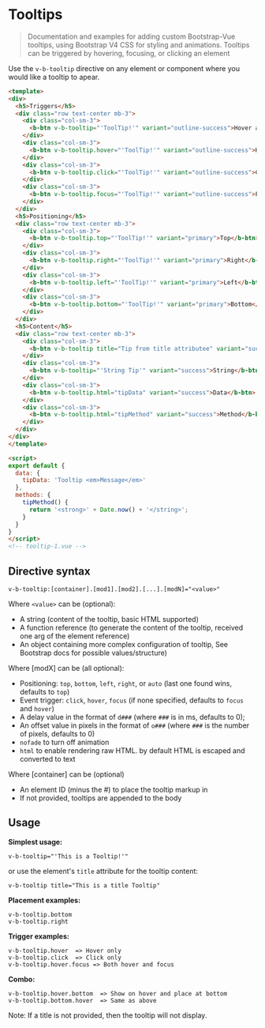 # Tooltips

> Documentation and examples for adding custom Bootstrap-Vue tooltips, using Bootstrap V4 CSS for
styling and animations. Tooltips can be triggered by hovering, focusing, or clicking an element

Use the `v-b-tooltip` directive on any element or component where you would like a tooltip
to apear.

```html
<template>
<div>
  <h5>Triggers</h5>
  <div class="row text-center mb-3">
    <div class="col-sm-3">
      <b-btn v-b-tooltip="'ToolTip!'" variant="outline-success">Hover and Focus</b-btn>
    </div>
    <div class="col-sm-3">
      <b-btn v-b-tooltip.hover="'ToolTip!'" variant="outline-success">Hover</b-btn>
    </div>
    <div class="col-sm-3">
      <b-btn v-b-tooltip.click="'ToolTip!'" variant="outline-success">Click</b-btn>
    </div>
    <div class="col-sm-3">
      <b-btn v-b-tooltip.focus="'ToolTip!'" variant="outline-success">Focus</b-btn>
    </div>
  </div>
  <h5>Positioning</h5>
  <div class="row text-center mb-3">
    <div class="col-sm-3">
      <b-btn v-b-tooltip.top="'ToolTip!'" variant="primary">Top</b-btn>
    </div>
    <div class="col-sm-3">
      <b-btn v-b-tooltip.right="'ToolTip!'" variant="primary">Right</b-btn>
    </div>
    <div class="col-sm-3">
      <b-btn v-b-tooltip.left="'ToolTip!'" variant="primary">Left</b-btn>
    </div>
    <div class="col-sm-3">
      <b-btn v-b-tooltip.bottom="'ToolTip!'" variant="primary">Bottom</b-btn>
    </div>
  </div>
  <h5>Content</h5>
  <div class="row text-center mb-3">
    <div class="col-sm-3">
      <b-btn v-b-tooltip title="Tip from title attributee" variant="success">Title</b-btn>
    </div>
    <div class="col-sm-3">
      <b-btn v-b-tooltip="'String Tip'" variant="success">String</b-btn>
    </div>
    <div class="col-sm-3">
      <b-btn v-b-tooltip.html="tipData" variant="success">Data</b-btn>
    </div>
    <div class="col-sm-3">
      <b-btn v-b-tooltip.html="tipMethod" variant="success">Method</b-btn>
    </div>
  </div>
</div>
</template>

<script>
export default {
  data: {
    tipData: 'Tooltip <em>Message</em>'
  },
  methods: {
    tipMethod() {
      return '<strong>' + Date.now() + '</string>';
    }
  }
}
</script>
<!-- tooltip-1.vue -->
```

## Directive syntax

```
v-b-tooltip:[container].[mod1].[mod2].[...].[modN]="<value>"
```

Where `<value>` can be (optional):
 - A string (content of the tooltip, basic HTML supported)
 - A function reference (to generate the content of the tooltip, received one arg of the element reference)
 - An object containing more complex configuration of tooltip, See Bootstrap docs for possible values/structure)

Where [modX] can be (all optional):
 - Positioning: `top`, `bottom`, `left`, `right`, or `auto` (last one found wins, defaults to `top`)
 - Event trigger: `click`, `hover`, `focus` (if none specified, defaults to `focus` and `hover`)
 - A delay value in the format of `d###` (where `###` is in ms, defaults to 0);
 - An offset value in pixels in the format of `o###` (where `###` is the number of pixels, defaults to 0)
 - `nofade` to turn off animation
 - `html` to enable rendering raw HTML. by default HTML is escaped and converted to text

Where [container] can be (optional)
 - An element ID (minus the #) to place the tooltip markup in
 - If not provided, tooltips are appended to the body

## Usage

**Simplest usage:**
```
v-b-tooltip="'This is a Tooltip!'"
```
or use the element's `title` attribute for the tooltip content:
```
v-b-tooltip title="This is a title Tooltip"
```
**Placement examples:**
```
v-b-tooltip.bottom
v-b-tooltip.right
```
**Trigger examples:**
```
v-b-tooltip.hover  => Hover only
v-b-tooltip.click  => Click only
v-b-tooltip.hover.focus => Both hover and focus
```

**Combo:**
```
v-b-tooltip.hover.bottom  => Show on hover and place at bottom
v-b-tooltip.bottom.hover  => Same as above
```

Note: If a title is not provided, then the tooltip will not display.
